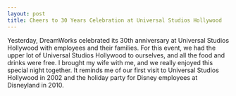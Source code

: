```yaml
---
layout: post
title: Cheers to 30 Years Celebration at Universal Studios Hollywood
---
```


Yesterday, DreamWorks celebrated its 30th anniversary at Universal Studios Hollywood with employees and their families. For this event, we had the upper lot of Universal Studios Hollywood to ourselves, and all the food and drinks were free. I brought my wife with me, and we really enjoyed this special night together. It reminds me of our first visit to Universal Studios Hollywood in 2002 and the holiday party for Disney employees at Disneyland in 2010.
